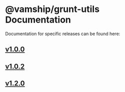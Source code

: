 # @vamship/grunt-utils Documentation

Documentation for specific releases can be found here:

## [v1.0.0](./@vamship/grunt-utils/1.0.0/index.html)
## [v1.0.2](./@vamship/grunt-utils/1.0.2/index.html)
## [v1.2.0](./@vamship/grunt-utils/1.2.0/index.html)
